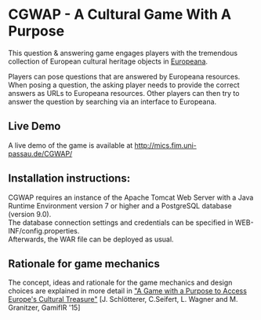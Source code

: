# CGWAP - A Cultural Game With A Purpose
This question & answering game engages players with the tremendous collection of European cultural heritage objects in [Europeana](http://www.europeana.eu "Europeana").

Players can pose questions that are answered by Europeana
resources. When posing a question, the asking player needs
to provide the correct answers as URLs to Europeana resources. Other players can then try to answer the question by searching via an interface to Europeana.

## Live Demo
A live demo of the game is available at http://mics.fim.uni-passau.de/CGWAP/

## Installation instructions:
CGWAP requires an instance of the Apache Tomcat Web Server with a Java Runtime Environment version 7 or higher and a PostgreSQL database (version 9.0).  
The database connection settings and credentials can be specified in WEB-INF/config.properties.  
Afterwards, the WAR file can be deployed as usual.

## Rationale for game mechanics
The concept, ideas and rationale for the game mechanics and design choices are explained in more detail in ["A Game with a Purpose to Access Europe's Cultural Treasure"](http://eexcess.github.io/cgwap/gamifir.pdf) [J. Schlötterer, C.Seifert, L. Wagner and M. Granitzer, GamifIR '15]


